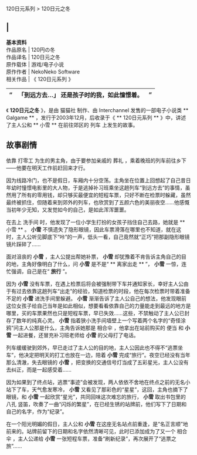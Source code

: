 120日元系列  > 120日元之冬

|  
---  
**基本资料**  
作品原名  |  120円の冬   
作品译名  |  120日元之冬   
原作载体  |  游戏/电子小说   
原作作者  |  NekoNeko Software   
相关作品  |  《  120日元系列  》   
  
|  “  |  「到远方去…」  还是孩子时的我，如此憧憬着。  |  ”   
---|---|---  
  
《 **120日元之冬** 》，是由  猫猫社  制作、由  Interchannel  发售的一部电子小说类 ** Galgame  **
，发行于2003年12月，后收录于《 ** 120日元系列  ** 》中，讲述了主人公和 ** 小雪  ** 在前往郊区的  列车  上发生的故事。

##  故事剧情

依靠  打零工  为生的男主角，由于要参加亲戚的  葬礼  ，乘着晚班的列车前往乡下——他要在明天工作前赶回来才行。

因为线路冷门，也不是假日，车厢内十分空荡。主角坐在位置上回想起了自己昔日年幼时憧憬电影里的大人物，于是逃掉补习班乘坐这趟列车“到远方去”的事情，虽然用了所有的零用钱，却只够买最便宜的短程车票，只好不断在检票时躲藏，虽然最终被抓住，但随着来到郊外的列车，也欣赏到了五颜六色的美丽夜空……他感慨当初年少无知，又发觉如今的自己，是如此浑浑噩噩。

在去上  洗手间  时，他发现了一位小学生打扮的女孩子挡住自己去路，她就是 ** 小雪  ** 。 **小雪**
不慎遗失了隐形眼镜，因此车票滑落在哪里也不知道，就在这时，主人公听见脚底下“咔”的一声，低头一看，自己竟然就“正巧”把那副隐形眼镜镜片踩碎了……

面对沮丧的 **小雪** ，主人公提出帮她补票， **小雪** 却犹豫着不肯告诉主角自己的目的地，主角好像明白了什么，问 **小雪** 是不是“ **
离家出走  ** ”， **小雪** 一惊，连忙强调，自己是在“ **旅行** ”。

因为 **小雪**
没有车票，在遇上检票后将会被强制带下车并通知家长，幸好主人公由于有过去依靠这趟列车“出走”的经验，知道检票的时段，他在每次检票时带着准备不足的 **小雪**
进洗手间里躲避。 **小雪**
渐渐告诉了主人公自己的想法，他发现眼前这位女孩子给自己当年是如此相似，想要看看依靠自己的力量能走到最远的地方是哪里，买的车票果然也只是短程车票，早已失效……这些，不禁触动了主人公已封存了数年的纯真心灵。
**小雪** 指着狭小洗手间墙壁上一个写着两个名字的“奇怪涂鸦”问主人公那是什么，主角告诉她那是  相合伞  ，他拿出在站前购买的  便当  和
**小雪** 一起进餐，还冒充补习班老师给 **小雪** 的父母打了电话。

列车缓缓驶到郊外，早已走过了主人公的目的地，主人公因此也不得不“逃票坐车”，他决定把明天的打工也放在一边，陪着 **小雪**
完成“旅行”。夜空已经没有当年那么清澈，失去眼镜的 **小雪** ，把变换的交通信号灯当成了五彩星光，主人公没有去纠正，而是一起感受着……

因为如果到了终点站，逃票“事迹”会被发现，两人依依不舍地在终点之前的无名小站下了车，天气愈发寒冷， **小雪**
又看见了那彩色的“星星”，这回，主角也摘下了眼镜，和 **小雪** 一起欣赏“星光”，共同回味这次难忘的旅行， **小雪** 取出书包里的  八孔
竖笛，吹奏了一曲“闪烁的繁星”，在已经生锈的站牌前，他们写下了日期和自己的名字，作为“纪录”。

在一个阳光明媚的假日，主人公和 **小雪** 在这座无名站点前重逢，是“名正言顺”地前来的。站牌前留下的日期和名字依然清晰可见，此时已添加成为了又一个
相合伞  ，主人公递给 **小雪** 一张短程车票，准备“刷新纪录”，再次展开了“逃票之旅”……

  


